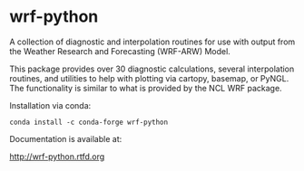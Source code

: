 # wrf-python

A collection of diagnostic and interpolation routines for use with output from the Weather Research and Forecasting (WRF-ARW) Model.

This package provides over 30 diagnostic calculations, several interpolation routines, and utilities to help with plotting via cartopy, basemap, or PyNGL. The functionality is similar to what is provided by the NCL WRF package.


Installation via conda:

    conda install -c conda-forge wrf-python

Documentation is available at:

http://wrf-python.rtfd.org

